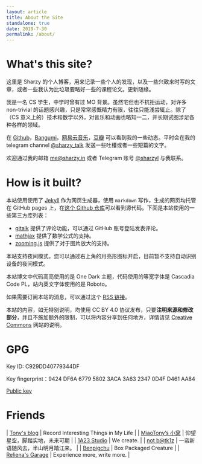 ```yaml
---
layout: article
title: About the Site
standalone: true
date: 2019-7-30
permalink: /about/
---
```


# What's this site?

这里是 Sharzy 的个人博客，用来记录一些个人的发现，以及一些兴致来时写的文章，或者一些我认为比垃圾要略好一些的课程论文。更新随缘。

我是一名 CS 学生，中学时曾有过 MO 背景。虽然宅但也不抗拒运动，对许多 non-trivial 的话题感兴趣，只是常常感慨精力有限，往往只能浅尝辄止。除了（CS 意义上的）技术和数学以外，对音乐和动画也略知一二，并长期试图涉足各种各样的领域。

在  [Github](https://github.com/SharzyL)，[Bangumi](https://bgm.tv/user/sharzy)，[网易云音乐](https://music.163.com/#/user/home?id=91540849)，[豆瓣](https://www.douban.com/people/sharzy/) 可以看到我的一些动态。平时会在我的 telegram channel [@sharzy_talk](https://t.me/sharzy_talk) 发送一些吐槽或者一些短篇的文字。

欢迎通过我的邮箱 [me@sharzy.in](mailto:me@sharzy.in) 或者 Telegram 账号 [@sharzyl](https://t.me/sharzyl) 与我联系。

# How is it built?

本站使用使用了 [Jekyll](https://jekyllrb.com) 作为网页生成器，使用 `markdown` 写作，生成的网页均托管在 GitHub pages 上，在[这个 Github 仓库](https://github.com/SharzyL/SharzyL.github.io/tree/source)可以看到源代码。下面是本站使用的一些第三方库列表：

- [gitalk](https://github.com/gitalk/gitalk) 提供了评论功能，可以通过 GitHub 账号登陆发表评论。
- [mathjax](https://www.mathjax.org/) 提供了数学公式的支持。
- [zooming.js](https://desmonding.me/zooming/) 提供了对于图片放大的支持。

本站支持夜间模式，您可以通过右上角的月亮形图标开启，目前暂不支持自动识别设备的夜间模式。

本站博文中代码高亮使用的是 One Dark 主题，代码使用的等宽字体是 Cascadia Code PL，站内英文字体使用的是 Roboto。

如果需要订阅本站的消息，可以通过这个 [RSS 链接](/feed.xml)。

本站的内容，如无特别说明，均使用 CC BY 4.0 协议发布，只要**注明来源和修改部分**，并且不施加额外的限制，可以将内容分享到任何地方，详情请见 [Creative Commons](https://creativecommons.org/licenses/by/4.0/) 网站的说明。

# GPG

Key ID: C929DD40779344DF

Key fingerprint：9424 DF6A 6779 5802 3ACA  3A63 2347 0D4F D461 AA84

[Public key](/assets/gpg.txt)

# Friends

| [Tony's blog](https://fengtony686.github.io/) | Record Interesting Things in My Life |
| [MiaoTony’s 小窝](https://miaotony.xyz/) | 仰望星空，脚踏实地，未来可期 |
| [1A23 Studio](https://1a23.com/) | We create. | 
| [not b@tk1z](https://blog.batkiz.com/) | 一帘新语随风去，半山明月踏江来。 |
| [Benpigchu](https://benpigchu.com/) | Box Packaged Creature |
| [Reliena's Garage](https://blog.cyanoxygen.xyz) | Experience more, write more. |
